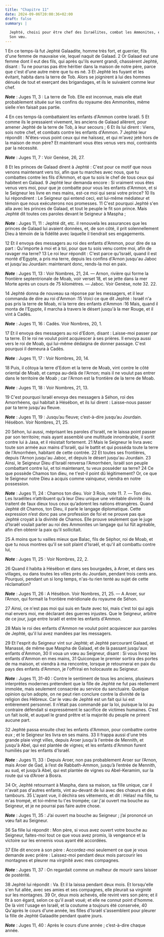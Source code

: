 ```yaml
---
title: "Chapitre 11"
date: 2024-09-06T20:00:36+02:00
draft: false
summary: |
  
  Jephté, choisi pour être chef des Israélites, combat les Ammonites, et les défait.
  Son vœu.
---
```



1 En ce temps-là fut Jephté Galaadite, homme très fort, et guerrier, fils d'une femme de mauvaise vie, lequel naquit de Galaad. 2 Or Galaad eut une femme dont il eut des fils, qui après qu'ils eurent grandi, chassèrent Jephté, disant : Tu ne pourras pas être héritier dans la maison de notre père, parce que c'est d'une autre mère que tu es né. 3 Et Jephté les fuyant et les évitant, habita dans la terre de Tob. Alors se joignirent à lui des hommes dénués de tout et exerçant des brigandages, et ils le suivaient comme leur chef.

***Note*** :  Juges 11, 3 : La terre de Tob. Elle est inconnue, mais elle était probablement située sur les confins du royaume des Ammonites, même sielle n’en faisait pas partie.


4 En ces temps-là combattaient les enfants d'Ammon contre Israël. 5 Et comme ils le pressaient vivement, les anciens de Galaad allèrent, pour amener Jephté de la terre de Tob, à leur secours ; 6 Et ils lui dirent : Viens, sois notre chef, et combats contre les enfants d'Ammon. 7 Jephté leur répondit : N'êtes-vous point ceux qui me haïssez, et qui m'avez jeté hors de la maison de mon père? Et maintenant vous êtes venus vers moi, contraints par la nécessité.

***Note*** :  Juges 11, 7 : Voir Genèse, 26, 27.

8 Et les princes de Galaad dirent à Jephté : C'est pour ce motif que nous venons maintenant vers toi, afin que tu marches avec nous, que tu combattes contre les fils d'Ammon, et que tu sois le chef de tous ceux qui habitent en Galaad. 9 Jephté leur demanda encore : Si vraiment vous êtes venus vers moi, pour que je combatte pour vous les enfants d'Ammon, et si le Seigneur les livre en mes mains, est-ce moi qui serai votre prince? 10 Ils lui répondirent : Le Seigneur qui entend ceci, est lui-même médiateur et témoin que nous exécuterons nos promesses. 11 C'est pourquoi Jephté s'en alla avec les princes de Galaad, et tout le peuple le fit son prince. Mais Jephté dit toutes ces paroles devant le Seigneur à Maspha ;

***Note*** :  Juges 11, 11 : Jephté dit, etc. il renouvela les assurances que les princes de Galaad lui avaient données, et, de son côté, il prit solennellement Dieu à témoin de la fidélité avec laquelle il tiendrait ses engagements.


12 Et il envoya des messagers au roi des enfants d'Ammon, pour dire de sa part : Qu'importe à moi et à toi, pour que tu sois venu contre moi, afin de ravager ma terre? 13 Le roi leur répondit : C'est parce qu'Israël, quand il est monté d'Egypte, a pris ma terre, depuis les confins d'Arnon jusqu'au Jaboc et jusqu'au Jourdain: maintenant donc, rends-la moi en paix.

***Note*** :  Juges 11, 13 : Voir Nombres, 21, 24. ― Arnon, rivière qui forme la frontière septentrionale de Moab, voir verset 18, et se jette dans la mer Morte après un cours de 75 kilomètres. ― Jaboc. Voir Genèse, note 32. 22.


14 Jephté donna de nouveau sa réponse par les messagers, et il leur commanda de dire au roi d'Ammon :15 Voici ce que dit Jephté : Israël n'a pas pris la terre de Moab, ni la terre des enfants d'Ammon :16 Mais, quand il monta de l'Egypte, il marcha à travers le désert jusqu'à la mer Rouge, et il vint à Cadès.

***Note*** :  Juges 11, 16 : Cadès. Voir Nombres, 20, 1.

17 Et il envoya des messagers au roi d'Edom, disant : Laisse-moi passer par ta terre. Et le roi ne voulut point acquiescer à ses prières. Il envoya aussi vers le roi de Moab, qui lui-même dédaigna de donner passage. C'est pourquoi il demeura à Cadès.

***Note*** :  Juges 11, 17 : Voir Nombres, 20, 14.

18 Puis, il côtoya la terre d'Edom et la terre de Moab, vint contre le côté oriental de Moab, et campa au-delà de l'Arnon; mais il ne voulut pas entrer dans le territoire de Moab ; car l'Arnon est la frontière de la terre de Moab.

***Note*** :  Juges 11, 18 : Voir Nombres, 21, 13.

19 C'est pourquoi Israël envoya des messagers à Séhon, roi des Amorrhéens, qui habitait à Hésébon, et ils lui dirent : Laisse-nous passer par ta terre jusqu'au fleuve.

***Note*** :  Juges 11, 19 : Jusqu’au fleuve; c’est-à-dire jusqu’au Jourdain. Hésébon. Voir Nombres, 21, 25.

20 Séhon, lui aussi, méprisant les paroles d'Israël, ne le laissa point passer par son territoire; mais ayant assemblé une multitude innombrable, il sortit contre lui à Jasa, et il résistait fortement. 21 Mais le Seigneur le livra avec toute son armée aux mains d'Israël, qui le battit et qui posséda toute la terre de l'Amorrhéen, habitant de cette contrée. 22 Et toutes ses frontières, depuis l'Arnon jusqu'au Jaboc, et depuis le désert jusqu'au Jourdain. 23 Ainsi, le Seigneur Dieu d'Israël renversa l'Amorrhéen, Israël son peuple combattant contre lui, et toi maintenant, tu veux posséder sa terre? 24 Ce que possède Chamos ton dieu, ne t'est-il point dû légitimement? Or, ce que le Seigneur notre Dieu a acquis comme vainqueur, viendra en notre possession.

***Note*** :  Juges 11, 24 : Chamos ton dieu. Voir 3 Rois, note 11. 7. ― Ton dieu. Les Israélites n’attribuent qu’à leur Dieu unique une véritable divinité : ils traitent de faux dieux tous ceux qu’adorent les nations étrangères. Quand Jephté dit Chamos, ton Dieu, il parle le langage diplomatique. Cette expression n’est donc pas une profession de foi et ne prouve pas que Jephté croyait à la divinité de Chamos. Elle prouve seulement que le juge d’Israël voulait parler au roi des Ammonites un langage qui lui fût agréable, afin d’en obtenir la paix qu’il sollicitait.

25 A moins que tu vailles mieux que Balac, fils de Séphor, roi de Moab, et que tu nous montres qu'il se soit plaint d'Israël, et qu'il ait combattu contre lui,

***Note*** :  Juges 11, 25 : Voir Nombres, 22, 2.

26 Quand il habita à Hésébon et dans ses bourgades, à Aroer, et dans ses villages, ou dans toutes les villes près du Jourdain, pendant trois cents ans. Pourquoi, pendant un si long temps, n'as-tu rien tenté au sujet de cette réclamation?

***Note*** :  Juges 11, 26 : A Hésébon. Voir Nombres, 21, 25. ― A Aroer, sur l’Arnon, qui formait la frontière méridionale du royaume de Séhon.

27 Ainsi, ce n'est pas moi qui suis en faute avec toi, mais c'est toi qui agis mal envers moi, me déclarant des guerres injustes. Que le Seigneur, arbitre de ce jour, juge entre Israël et entre les enfants d'Ammon.


28 Mais le roi des enfants d'Ammon ne voulut point acquiescer aux paroles de Jephté, qu'il lui avez mandées par les messagers.


29 Et l'esprit du Seigneur vint sur Jephté; et Jephté parcourant Galaad, et Manassé, de même que Maspha de Galaad, et de là passant jusqu'aux enfants d'Ammon, 30 Il voua un vœu au Seigneur, disant : Si vous livrez les enfants d'Ammon en mes mains, 31 Quiconque le premier sortira des portes de ma maison, et viendra à ma rencontre, lorsque je retournerai en paix du pays des enfants d'Ammon, je l'offrirai en holocauste au Seigneur.

***Note*** :  Juges 11, 31-40 : Contre le sentiment de tous les anciens, plusieurs interprètes modernes prétendent que la fille de Jephté ne fut pas réellement immolée, mais seulement consacrée au service du sanctuaire. Quelque opinion qu’on adopte, on ne peut rien conclure contre la divinité de la religion des Hébreux. Car le vœu de Jephté est un fait qui lui est entièrement personnel. Il n’était pas commandé par la loi, puisque la loi au contraire défendait si expressément le sacrifice de victimes humaines. C’est un fait isolé, et auquel le grand prêtre et la majorité du peuple ne prirent aucune part.


32 Jephté passa ensuite chez les enfants d'Ammon, pour combattre contre eux ; et le Seigneur les livra en ses mains. 33 Il frappa aussi d'une très grande plaie vingt villes, depuis Aroer jusqu'à l'entrée de Mennith, et jusqu'à Abel, qui est plantée de vignes; et les enfants d'Ammon furent humiliés par les enfants d'Israël.

***Note*** :  Juges 11, 33 : Depuis Aroer, non pas probablement Aroer sur l’Arnon, mais Aroer de Gad, à l’est de Rabbath-Ammon, jusqu’à l’entrée de Mennith, au sud, et jusqu’à Abel, qui est plantée de vignes ou Abel-Keramim, sur la route qui va d’Aroer à Bosra.


34 Or, Jephté retournant à Maspha, dans sa maison, sa fille unique, car il n'avait pas d'autres enfants, vint au-devant de lui avec des chœurs et des tambours. 35 L'ayant vue, il déchira ses vêtements, et dit : Hélas! ma fille, tu m'as trompé, et toi-même tu t'es trompée; car j'ai ouvert ma bouche au Seigneur, et je ne pourrai pas faire autre chose.

***Note*** :  Juges 11, 35 : J’ai ouvert ma bouche au Seigneur ; j’ai prononcé un vœu fait au Seigneur.

36 Sa fille lui répondit : Mon père, si vous avez ouvert votre bouche au Seigneur, faites-moi tout ce que vous avez promis, là vengeance et la victoire sur les ennemis vous ayant été accordées.

37 Elle dit encore à son père : Accordez-moi seulement ce que je vous demande avec prière : Laissez-moi pendant deux mois parcourir les montagnes et pleurer ma virginité avec mes compagnes.

***Note*** :  Juges 11, 37 : On regardait comme un malheur de mourir sans laisser de postérité.

38 Jephté lui répondit : Va. Et il la laissa pendant deux mois. Et lorsqu'elle s'en fut allée, avec ses amies et ses compagnes, elle pleurait sa virginité sur les montagnes. 39 Or, deux mois achevés, elle revint vers son père; et il fit à son égard, selon ce qu'il avait voué; et elle ne connut point d'homme. De là vint l'usage en Israël, et la coutume a toujours été conservée, 40 Qu'après le cours d'une année, les filles d'Israël s'assemblent pour pleurer la fille de Jephté Galaadite pendant quatre jours.

***Note*** :  Juges 11, 40 : Après le cours d’une année ; c’est-à-dire chaque année.

